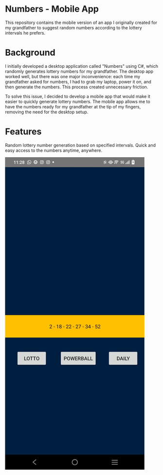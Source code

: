 # Numbers - Mobile App
This repository contains the mobile version of an app I originally created for my grandfather to suggest random numbers according to the lottery intervals he prefers.

# Background
I initially developed a desktop application called "Numbers" using C#, which randomly generates lottery numbers for my grandfather. The desktop app worked well, but there was one major inconvenience: each time my grandfather asked for numbers, I had to grab my laptop, power it on, and then generate the numbers. This process created unnecessary friction.

To solve this issue, I decided to develop a mobile app that would make it easier to quickly generate lottery numbers. The mobile app allows me to have the numbers ready for my grandfather at the tip of my fingers, removing the need for the desktop setup.

# Features
Random lottery number generation based on specified intervals.
Quick and easy access to the numbers anytime, anywhere.


![](https://github.com/Felix-Red/NumbersMobileApp/blob/master/WhatsApp%20Image%202024-10-02%20at%2011.30.44_3e4b46f1.jpg)
